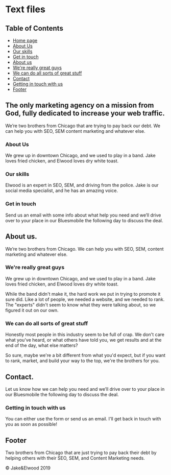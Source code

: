 # Text files

## Table of Contents

- [Home page](#The-only-marketing-agency-on-a-mission-from-God,-fully-dedicated-to-increase-your-web-traffic)
 - [About Us](#About-Us)
 - [Our skills](#Our-skills)
 - [Get in touch](#Get-in-touch)
- [About us](#About-us)
 - [We're really great guys](#We're-really-great-guys)
 - [We can do all sorts of great stuff](#We-can-do-all-sorts-of-great-stuff)
- [Contact](#Contact)
 - [Getting in touch with us](#Getting-in-touch-with-us)
- [Footer](#Footer)

## The only marketing agency on a mission from God, fully dedicated to increase your web traffic. 

We’re two brothers from Chicago that are trying to pay back our debt. We can help you with SEO, SEM content marketing and whatever else.

### About Us

We grew up in downtown Chicago, and we used to play in a band. Jake loves fried chicken, and Elwood loves dry white toast.

### Our skills

Elwood is an expert in SEO, SEM, and driving from the police. Jake is our social media specialist, and he has an amazing voice.

### Get in touch

Send us an email with some info about what help you need and we’ll drive over to your place in our Bluesmobile the following day to discuss the deal.

## About us. 

We’re two brothers from Chicago. We can help you with SEO, SEM, content marketing and whatever else.

### We're really great guys

We grew up in downtown Chicago, and we used to play in a band. Jake loves fried chicken, and Elwood loves dry white toast. 

While the band didn't make it, the hard work we put in trying to promote it sure did. Like a lot of people, we needed a website, and we needed to rank. The "experts" didn't seem to know what they were talking about, so we figured it out on our own.

### We can do all sorts of great stuff 

Honestly most people in this industry seem to be full of crap. We don't care what you've heard, or what others have told you, we get results and at the end of the day, what else matters? 

So sure, maybe we're a bit different from what you'd expect, but if you want to rank, market, and build your way to the top, we're the brothers for you.

## Contact. 

Let us know how we can help you need and we’ll drive over to your place in our Bluesmobile the following day to discuss the deal.

### Getting in touch with us 

You can either use the form or send us an email. I'll get back in touch with you as soon as possible!

## Footer

Two brothers from Chicago that are just trying to pay back their debt by helping others with their SEO, SEM, and Content Marketing needs.

© Jake&Elwood 2019